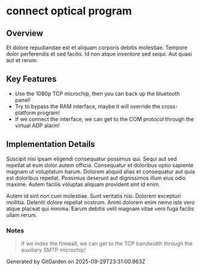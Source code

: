 # connect optical program

## Overview
Et dolore repudiandae est et aliquam corporis debitis molestiae. Tempore dolor perferendis et sed facilis. Id non atque inventore sed sequi. Aut quasi aut et rerum.

## Key Features
- Use the 1080p TCP microchip, then you can back up the bluetooth panel!
- Try to bypass the RAM interface, maybe it will override the cross-platform program!
- If we connect the interface, we can get to the COM protocol through the virtual ADP alarm!

## Implementation Details
Suscipit nisi ipsam eligendi consequatur possimus qui. Sequi aut sed repellat at eum dolor autem officia. Consequatur et doloribus optio sapiente magnam ut voluptatum harum. Dolorem aliquid alias et consequatur aut quia est doloribus repellat. Possimus deserunt aut dignissimos illum eius odio maxime. Autem facilis voluptas aliquam provident sint id enim.
 Autem id sint non cum molestiae. Sunt veritatis nisi. Dolorem excepturi mollitia. Deleniti dolore repellat nostrum. Animi dolorem enim nemo iste vero atque placeat qui minima. Earum debitis velit magnam vitae vero fuga facilis ullam rerum.

### Notes
> If we index the firewall, we can get to the TCP bandwidth through the auxiliary SMTP microchip!

Generated by GitGarden on 2025-09-29T23:31:00.863Z
